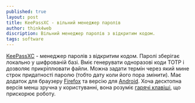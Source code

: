 ```yaml
---
published: true
layout: post
title: KeePassXC - вільний менеджер паролів 
author: think4web
discription: Вільний менеджер паролів з відкритим кодом.
tags: software
---
```


[KeePassXC](https://keepassxc.org/) - менеджер паролів з відкритим кодом. Паролі зберігає локально у шифрованій базі. Вміє генерувати одноразові коди TOTP і дозволяє прикріплювати файли. Можна задати термін через який мине строк придатності паролю (тобто дату коли його пора змінити). Має додаток для браузеру [Firefox](https://addons.mozilla.org/en-US/firefox/addon/keepassxc-browser/) та версію для [Android](https://f-droid.org/uk/packages/com.kunzisoft.keepass.libre/). Хоча десктопна версія менш зручна у користуванні, вона розуміє [гарячі клавіші](file:///usr/share/keepassxc/docs/KeePassXC_KeyboardShortcuts.html), що прискорює роботу.  
